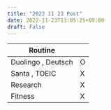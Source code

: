 ```yaml
---
title: "2022 11 23 Post"
date: 2022-11-23T13:05:25+09:00
draft: False
---
```



|  Routine  |    |
| ---- | ---- |
|  Duolingo , Deutsch  | O |
|  Santa , TOEIC | X |
| Research  | X |
| Fitness  | X |

